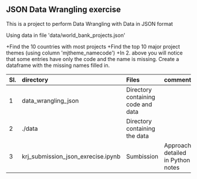 ## JSON Data Wrangling exercise

This is a project to perform Data Wrangling with Data in JSON format
 
Using data in file 'data/world_bank_projects.json'

+Find the 10 countries with most projects
+Find the top 10 major project themes (using column 'mjtheme_namecode')
+In 2. above you will notice that some entries have only the code and the name is missing. Create a dataframe with the missing names filled in.


|Sl.|directory|Files |comment| 
|:---|:---|:---|:---|
| 1|data_wrangling_json|Directory containing code and data| |
| 2|./data |Directory containing the data ||
| 3|krj_submission_json_exrecise.ipynb|Sumbission|Approach detailed in Python notes  |


